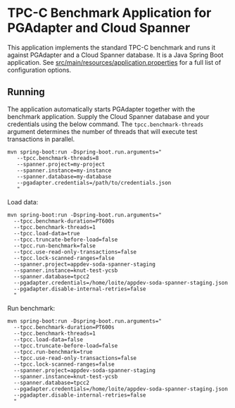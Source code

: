 # TPC-C Benchmark Application for PGAdapter and Cloud Spanner

This application implements the standard TPC-C benchmark and runs it against PGAdapter and a Cloud
Spanner database. It is a Java Spring Boot application. See [src/main/resources/application.properties](src/main/resources/application.properties)
for a full list of configuration options.

## Running

The application automatically starts PGAdapter together with the benchmark application. Supply the
Cloud Spanner database and your credentials using the below command. The `tpcc.benchmark-threads`
argument determines the number of threads that will execute test transactions in parallel.

```shell
mvn spring-boot:run -Dspring-boot.run.arguments="
   --tpcc.benchmark-threads=8
   --spanner.project=my-project
   --spanner.instance=my-instance
   --spanner.database=my-database
   --pgadapter.credentials=/path/to/credentials.json
   "
```


Load data:

```shell
mvn spring-boot:run -Dspring-boot.run.arguments="
  --tpcc.benchmark-duration=PT600s
  --tpcc.benchmark-threads=1
  --tpcc.load-data=true
  --tpcc.truncate-before-load=false
  --tpcc.run-benchmark=false
  --tpcc.use-read-only-transactions=false
  --tpcc.lock-scanned-ranges=false
  --spanner.project=appdev-soda-spanner-staging
  --spanner.instance=knut-test-ycsb
  --spanner.database=tpcc2
  --pgadapter.credentials=/home/loite/appdev-soda-spanner-staging.json
  --pgadapter.disable-internal-retries=false
  "
```


Run benchmark:

```shell
mvn spring-boot:run -Dspring-boot.run.arguments="
  --tpcc.benchmark-duration=PT600s
  --tpcc.benchmark-threads=1
  --tpcc.load-data=false
  --tpcc.truncate-before-load=false
  --tpcc.run-benchmark=true
  --tpcc.use-read-only-transactions=false
  --tpcc.lock-scanned-ranges=false
  --spanner.project=appdev-soda-spanner-staging
  --spanner.instance=knut-test-ycsb
  --spanner.database=tpcc2
  --pgadapter.credentials=/home/loite/appdev-soda-spanner-staging.json
  --pgadapter.disable-internal-retries=false
  "
```
